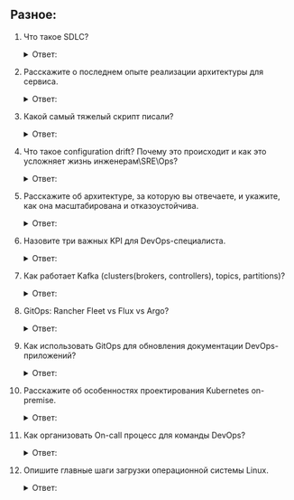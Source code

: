 ## Разное:

1. Что такое SDLC?
    <details>
      <summary> Ответ: </summary>

   ***В целом, SDLC это такой замкнутый цикл***, в котором каждый этап влияет на действия в последующих и дает перспективные указания на будущее. Для получения ответов на конкретные вопросы и обеспечения согласованности вашего процесса разработки все шесть этапов стараются эффективно и последовательно друг на друга влиять.

    Подробнее: https://habr.com/ru/company/dcmiran/blog/521718/
    </details>
   

2. Расскажите о последнем опыте реализации архитектуры для сервиса.
    <details>
      <summary> Ответ: </summary>
    Ваш опыт
    </details>
   

3. Какой самый тяжелый скрипт писали?
    <details>
      <summary> Ответ: </summary>
    Ваш опыт
    </details>
   

4. Что такое configuration drift? Почему это происходит и как это усложняет жизнь инженерам\SRE\Ops?
    <details>
      <summary> Ответ: </summary>

    Подробнее: https://www.tripwire.com/state-of-security/what-is-configuration-drift
    </details>
   

5. Расскажите об архитектуре, за которую вы отвечаете, и укажите, как она масштабирована и отказоустойчива.
    <details>
      <summary> Ответ: </summary>
    Ваш опыт
    </details>
   

6. Назовите три важных KPI для DevOps-специалиста.
    <details>
      <summary> Ответ: </summary>

   ***Среднее время обнаружения (Mean Time to Detect, MTTD)***

   ***Среднее время до отказа (Mean Time to Failure, MTTF)***

   ***Среднее время между отказами (Mean Time Between Failures, MTBF)***

   ***Среднее время для решения (Mean Time to Resolve, MTTR)***

    Подробнее: https://itfb.com.ua/devops-metriki-o-kotoryh-nuzhno-znat/
    </details>
   

7. Как работает Kafka (clusters(brokers, controllers), topics, partitions)?
    <details>
      <summary> Ответ: </summary>

   Сообщения в Kafka организованы и хранятся в именованных топиках (Topics), каждый топик состоит из одной и более партиций (Partition), распределённых между брокерами внутри одного кластера. Подобная распределённость важна для горизонтального масштабирования кластера, так как она позволяет клиентам писать и читать сообщения с нескольких брокеров одновременно.

    Подробнее: https://habr.com/ru/company/southbridge/blog/550934/
    </details>
   

8. GitOps: Rancher Fleet vs Flux vs Argo?
    <details>
      <summary> Ответ: </summary>

    Подробнее: https://cloudogu.com/en/blog/gitops-tools
    </details>
   

9. Как использовать GitOps для обновления документации DevOps-приложений?
    <details>
      <summary> Ответ: </summary>

    Подробнее: https://learn.microsoft.com/ru-ru/azure/azure-arc/kubernetes/tutorial-gitops-ci-cd
    </details>
   

10. Расскажите об особенностях проектирования Kubernetes on-premise.
    <details>
      <summary> Ответ: </summary>
    хз
    </details>
    

11. Как организовать On-call процесс для команды DevOps?
    <details>
      <summary> Ответ: </summary>

    Подробнее: https://techrocks.ru/2019/05/29/every-team-member-on-call/
    </details>
    

12. Опишите главные шаги загрузки операционной системы Linux.
    <details>
      <summary> Ответ: </summary>

    Подробнее: https://habr.com/ru/post/113350/ (вся инфа)
    </details>
